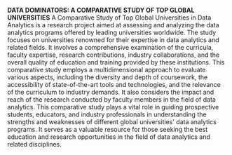 **DATA DOMINATORS: A COMPARATIVE STUDY OF TOP GLOBAL UNIVERSITIES**
A Comparative Study of Top Global Universities in Data Analytics is a research project aimed at assessing and analyzing the data analytics programs offered by leading universities worldwide. The study focuses on universities renowned for their expertise in data analytics and related fields. It involves a comprehensive examination of the curricula, faculty expertise, research contributions, industry collaborations, and the overall quality of education and training provided by these institutions. This comparative study employs a multidimensional approach to evaluate various aspects, including the diversity and depth of coursework, the accessibility of state-of-the-art tools and technologies, and the relevance of the curriculum to industry demands. It also considers the impact and reach of the research conducted by faculty members in the field of data analytics.
This comparative study plays a vital role in guiding prospective students, educators, and industry professionals in understanding the strengths and weaknesses of different global universities' data analytics programs. It serves as a valuable resource for those seeking the best education and research opportunities in the field of data analytics and related disciplines.
